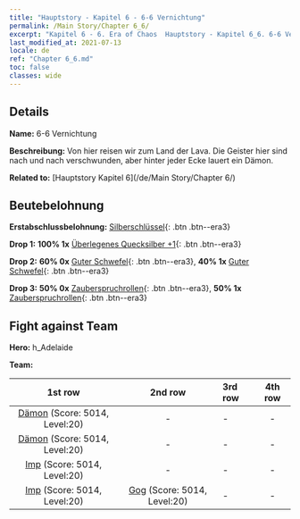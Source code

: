 ```yaml
---
title: "Hauptstory - Kapitel 6 - 6-6 Vernichtung"
permalink: /Main Story/Chapter 6_6/
excerpt: "Kapitel 6 - 6. Era of Chaos  Hauptstory - Kapitel 6_6. 6-6 Vernichtung"
last_modified_at: 2021-07-13
locale: de
ref: "Chapter 6_6.md"
toc: false
classes: wide
---
```


## Details

 **Name:** 6-6 Vernichtung

 **Beschreibung:** Von hier reisen wir zum Land der Lava. Die Geister hier sind nach und nach verschwunden, aber hinter jeder Ecke lauert ein Dämon.

 **Related to:** [Hauptstory Kapitel 6](/de/Main Story/Chapter 6/)

## Beutebelohnung

 **Erstabschlussbelohnung:** [Silberschlüssel](/ItemsDE/con_693/){: .btn .btn--era3}

 **Drop 1:** **100% 1x** [Überlegenes Quecksilber +1](/ItemsDE/mat_21/){: .btn .btn--era3}

 **Drop 2:** **60% 0x** [Guter Schwefel](/ItemsDE/mat_15/){: .btn .btn--era3}, **40% 1x** [Guter Schwefel](/ItemsDE/mat_15/){: .btn .btn--era3}

 **Drop 3:** **50% 0x** [Zauberspruchrollen](/ItemsDE/con_694/){: .btn .btn--era3}, **50% 1x** [Zauberspruchrollen](/ItemsDE/con_694/){: .btn .btn--era3}


## Fight against Team
 **Hero:** h_Adelaide

 **Team:**


  | 1st row | 2nd row | 3rd row | 4th row |
  |:----:|:----:|:----|:----:|
  | [Dämon](/de/units/Demon/) (Score: 5014, Level:20)  | - | - | - |
  | [Dämon](/de/units/Demon/) (Score: 5014, Level:20)  | - | - | - |
  | [Imp](/de/units/Imp/) (Score: 5014, Level:20)  | - | - | - |
  | [Imp](/de/units/Imp/) (Score: 5014, Level:20)  | [Gog](/de/units/Gog/) (Score: 5014, Level:20)  | - | - |



